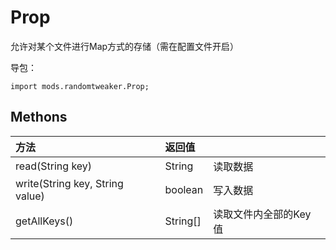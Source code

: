 # Prop

允许对某个文件进行Map方式的存储（需在配置文件开启）

导包：

~~~zenscript
import mods.randomtweaker.Prop;
~~~

## Methons

| 方法                            | 返回值   |                       |
| :------------------------------ | :------- | --------------------- |
| read(String key)                | String   | 读取数据              |
| write(String key, String value) | boolean  | 写入数据              |
| getAllKeys()                    | String[] | 读取文件内全部的Key值 |
